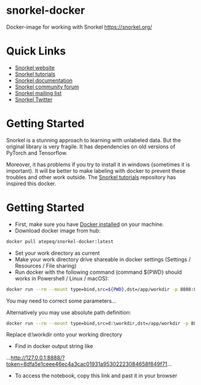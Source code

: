 # snorkel-docker
Docker-image for working with Snorkel https://snorkel.org/

# Quick Links
* [Snorkel website](https://snorkel.org)
* [Snorkel tutorials](https://github.com/snorkel-team/snorkel-tutorials)
* [Snorkel documentation](https://snorkel.readthedocs.io/)
* [Snorkel community forum](https://spectrum.chat/snorkel)
* [Snorkel mailing list](https://groups.google.com/forum/#!forum/snorkel-ml)
* [Snorkel Twitter](https://twitter.com/SnorkelML)

# Getting Started
Snorkel is a stunning approach to learning with unlabeled data. But the original library is very fragile. It has dependencies on old versions of PyTorch and Tensorflow.

Moreover, it has problems if you try to install it in windows (sometimes it is important). It will be better to make labeling with docker to prevent these troubles and other work outside. The [Snorkel tutorials](https://github.com/snorkel-team/snorkel-tutorials) repository has inspired this docker.

# Getting Started

- First, make sure you have [Docker installed](https://docs.docker.com/install/) on your machine.
- Download docker image from hub: 
```bash
docker pull atepeq/snorkel-docker:latest
```
- Set your work directory as current
- Make your work directory drive shareable in docker settings (Settings / Resources / File sharing)
- Run docker with the following command (command ${PWD} should works in Powershell / Linux / macOS):
```bash
docker run --rm --mount type=bind,src=${PWD},dst=/app/workdir -p 8888:8888 atepeq/snorkel-docker:latest
```
You may need to correct some parameters...

Alternatively you may use absolute path definition:
```bash
docker run --rm --mount type=bind,src=d:\workdir,dst=/app/workdir -p 8888:8888 atepeq/snorkel-docker:latest
```
Replace d:\workdir onto your working directory

- Find in docker output string like 

...http://127.0.0.1:8888/?token=8dfa5e1ceee46ec4a3cac01931a95302223084658f849f71...
- To access the notebook, copy this link and past it in your browser